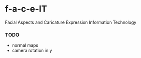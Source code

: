 # f-a-c-e-IT
Facial Aspects and Caricature Expression Information Technology

### TODO
* normal maps
* camera rotation in y
